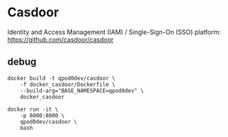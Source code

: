 # Casdoor

Identity and Access Management (IAM) / Single-Sign-On (SSO) platform: https://github.com/casdoor/casdoor

## debug

```shell
docker build -t qpod0dev/casdoor \
    -f docker_casdoor/Dockerfile \
    --build-arg="BASE_NAMESPACE=qpod0dev" \
    docker_casdoor

docker run -it \
    -p 8000:8000 \
    qpod0dev/casdoor \
    bash
```

